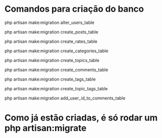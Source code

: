 
# Comandos para criação do banco

php artisan make:migration alter_users_table

php artisan make:migration create_posts_table

php artisan make:migration create_rates_table

php artisan make:migration create_categories_table

php artisan make:migration create_topics_table

php artisan make:migration create_comments_table

php artisan make:migration create_tags_table

php artisan make:migration create_topic_tags_table

php artisan make:migration add_user_id_to_comments_table

# Como já estão criadas, é só rodar um php artisan:migrate
